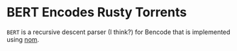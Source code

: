 # BERT Encodes Rusty Torrents

`BERT` is a recursive descent parser (I think?) for Bencode that is implemented using [nom](https://github.com/rust-bakery/nom).
